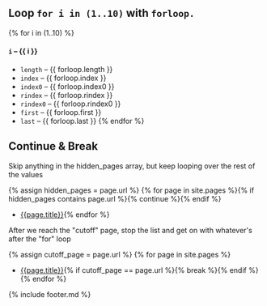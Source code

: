 ## Loop `for i in (1..10)` with `forloop.`

{% for i in (1..10) %}
#### `i` – {{ i }}
- `length` – {{ forloop.length }}
- `index` – {{ forloop.index }}
- `index0` – {{ forloop.index0 }}
- `rindex` – {{ forloop.rindex }}
- `rindex0` – {{ forloop.rindex0 }}
- `first` – {{ forloop.first }}
- `last` – {{ forloop.last }}
{% endfor %}

## Continue & Break

Skip anything in the hidden_pages array, but keep looping over the rest of the values

{% assign hidden_pages = page.url %}
{% for page in site.pages %}{% if hidden_pages contains page.url %}{% continue %}{% endif %}
- [{{page.title}}]({{page.url}}){% endfor %}

After we reach the "cutoff" page, stop the list and get on with whatever's after the "for" loop

{% assign cutoff_page = page.url %}
{% for page in site.pages %}
- [{{page.title}}]({{page.url}}){% if cutoff_page == page.url %}{% break %}{% endif %}{% endfor %}

{% include footer.md %}
